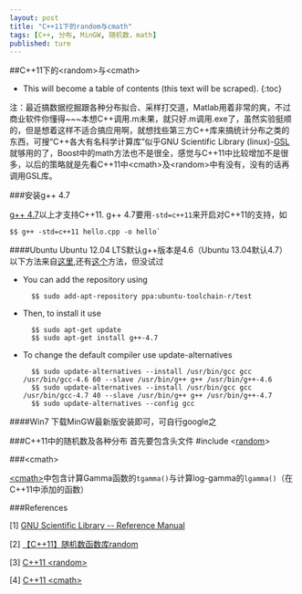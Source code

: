 ```yaml
---
layout: post
title: "C++11下的random与cmath"
tags: [C++, 分布, MinGW, 随机数，math]
published: ture
---
```



##C++11下的\<random\>与\<cmath\>

- This will become a table of contents (this text will be scraped).
{:toc}

注：最近搞数据挖掘跟各种分布拟合、采样打交道，Matlab用着非常的爽，不过商业软件你懂得~~~本想C++调用.m未果，就只好.m调用.exe了，虽然实验挺顺的，但是想着这样不适合搞应用啊，就想找些第三方C++库来搞统计分布之类的东西，可搜“C++各大有名科学计算库”似乎GNU Scientific Library (linux)-[GSL](r1)就够用的了，Boost中的math方法也不是很全，感觉与C++11中比较增加不是很多，以后的策略就是先看C++11中\<cmath\>及\<random\>中有没有，没有的话再调用GSL库。

###安装g++ 4.7

[g++ 4.7](n0)以上才支持C++11. 
g++ 4.7要用`-std=c++11`来开启对C++11的支持，如

    $$ g++ -std=c++11 hello.cpp -o hello`

####Ubuntu
Ubuntu 12.04 LTS默认g++版本是4.6（Ubuntu 13.04默认4.7）
以下方法来自[这里](http://askubuntu.com/questions/76885/where-can-i-find-a-g-4-7-package ),还有[这个](http://hi.baidu.com/sf_chipan/item/ab87aa5af5ea7c8dacc857be )方法，但没试过

- You can add the repository using

		$$ sudo add-apt-repository ppa:ubuntu-toolchain-r/test

- Then, to install it use

		
		$$ sudo apt-get update
		$$ sudo apt-get install g++-4.7
		

- To change the default compiler use update-alternatives

		
		$$ sudo update-alternatives --install /usr/bin/gcc gcc /usr/bin/gcc-4.6 60 --slave /usr/bin/g++ g++ /usr/bin/g++-4.6
		$$ sudo update-alternatives --install /usr/bin/gcc gcc /usr/bin/gcc-4.7 40 --slave /usr/bin/g++ g++ /usr/bin/g++-4.7
		$$ sudo update-alternatives --config gcc
		

####Win7
下载MinGW最新版安装即可，可自行google之

###C++11中的随机数及各种分布
首先要包含头文件 #include \<[random](r3)\>

###\<cmath\>

[\<cmath\>](r4)中包含计算Gamma函数的`tgamma()`与计算log-gamma的`lgamma()`（在C++11中添加的函数）

###References

[n0]: http://gcc.gnu.org/projects/cxx0x.html

[1] [GNU Scientific Library -- Reference Manual][r1]

[r1]: http://www.gnu.org/software/gsl/manual/html_node/ "GSL Manual"

[2] [【C++11】随机数函数库random][r2]

[r2]: http://blog.csdn.net/akonlookie/article/details/8223525 

[3] [C++11 \<random\>][r3]

[r3]: http://www.cplusplus.com/reference/random/ 

[4] [C++11 \<cmath\>][r4]

[r4]: http://www.cplusplus.com/reference/cmath/

[^id]: 这是脚注